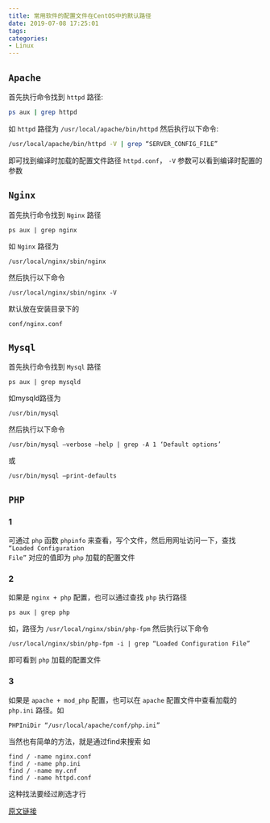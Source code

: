 ```yaml
---
title: 常用软件的配置文件在CentOS中的默认路径
date: 2019-07-08 17:25:01
tags:
categories:
- Linux
---
```


## <code>Apache</code>

首先执行命令找到 <code>httpd</code> 路径:
 ```sh
 ps aux | grep httpd
 ``` 

 如 <code>httpd</code> 路径为 <code>/usr/local/apache/bin/httpd</code> 然后执行以下命令:
  ```sh
  /usr/local/apache/bin/httpd -V | grep “SERVER_CONFIG_FILE”
  ``` 
  即可找到编译时加载的配置文件路径 <code>httpd.conf</code>， <code>-V</code> 参数可以看到编译时配置的参数

## <code>Nginx</code>

首先执行命令找到 <code>Nginx</code> 路径
```
ps aux | grep nginx
```
如 <code>Nginx</code> 路径为
```
/usr/local/nginx/sbin/nginx
```
然后执行以下命令
```
/usr/local/nginx/sbin/nginx -V
```
默认放在安装目录下的 
```
conf/nginx.conf
```

## <code>Mysql</code>

首先执行命令找到 <code>Mysql</code> 路径
```
ps aux | grep mysqld
```
如mysqld路径为
```
/usr/bin/mysql
```
然后执行以下命令
```
/usr/bin/mysql –verbose –help | grep -A 1 ‘Default options’
```
或
```
/usr/bin/mysql –print-defaults
```

## <code>PHP</code>

### 1
可通过 <code>php</code> 函数 <code>phpinfo</code> 来查看，写个文件，然后用网址访问一下，查找 <code>“Loaded Configuration File”</code> 对应的值即为 <code>php</code> 加载的配置文件
### 2
如果是 <code>nginx + php</code> 配置，也可以通过查找 <code>php</code> 执行路径
```
ps aux | grep php
```
如，路径为 <code>/usr/local/nginx/sbin/php-fpm</code>
然后执行以下命令
```
/usr/local/nginx/sbin/php-fpm -i | grep “Loaded Configuration File”
```
即可看到 <code>php</code> 加载的配置文件
### 3
如果是 <code>apache + mod_php</code> 配置，也可以在 <code>apache</code> 配置文件中查看加载的 <code>php.ini</code> 路径。如 
```
PHPIniDir “/usr/local/apache/conf/php.ini”
```

当然也有简单的方法，就是通过find来搜索
如
```
find / -name nginx.conf
find / -name php.ini
find / -name my.cnf
find / -name httpd.conf
```
这种找法要经过刷选才行

[原文链接](http://www.111cn.net/sys/CentOS/63491.htm)